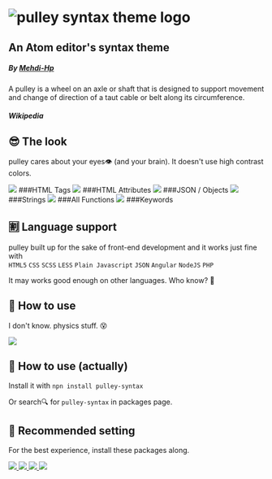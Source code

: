 # ![pulley syntax theme logo](https://raw.githubusercontent.com/Mehdi-Hp/pulley-syntax/master/site-header.png)

## An Atom editor's syntax theme

##### By [Mehdi-Hp](https://github.com/Mehdi-Hp)

A pulley is a wheel on an axle or shaft that is designed to support movement and change of direction of a taut cable or belt along its circumference.

##### Wikipedia

## 😎 The look

pulley cares about your eyes👁 (and your brain). It doesn't use high contrast colors.

![](https://raw.githubusercontent.com/Mehdi-Hp/pulley-syntax/master/images/syn-tags.png)
###HTML Tags
 ![](https://raw.githubusercontent.com/Mehdi-Hp/pulley-syntax/master/images/syn-attribute.png)
###HTML Attributes
 ![](https://raw.githubusercontent.com/Mehdi-Hp/pulley-syntax/master/images/syn-object.png)
###JSON / Objects
 ![](https://raw.githubusercontent.com/Mehdi-Hp/pulley-syntax/master/images/syn-string.png)
###Strings
 ![](https://raw.githubusercontent.com/Mehdi-Hp/pulley-syntax/master/images/syn-functions.png)
###All Functions
 ![](https://raw.githubusercontent.com/Mehdi-Hp/pulley-syntax/master/images/syn-keywords.png)
###Keywords


## 🈹 Language support

pulley built up for the sake of front-end development and it works just fine with  
`HTML5` `CSS` `SCSS` `LESS` `Plain Javascript` `JSON` `Angular` `NodeJS` `PHP`

It may works good enough on other languages. Who know? 🤔

## 🔧 How to use

I don't know. physics stuff. 😵

![](https://raw.githubusercontent.com/Mehdi-Hp/pulley-syntax/master/images/Four_pulleys.png)

## 🤘 How to use (actually)

Install it with `npn install pulley-syntax`

Or search🔍 for `pulley-syntax` in packages page.

## 👰 Recommended setting

For the best experience, install these packages along.

[![](https://raw.githubusercontent.com/Mehdi-Hp/pulley-syntax/master/images/rec_1.png) ](font.ubuntu.com/) [ ![](https://raw.githubusercontent.com/Mehdi-Hp/pulley-syntax/master/images/rec_2.png) ](https://atom.io/themes/atom-material-ui) [ ![](https://raw.githubusercontent.com/Mehdi-Hp/pulley-syntax/master/images/rec_3.png) ](https://atom.io/packages/unfancy-file-icons) [![](https://raw.githubusercontent.com/Mehdi-Hp/pulley-syntax/master/images/rec_4.png)](https://atom.io/packages/json-colorer)
